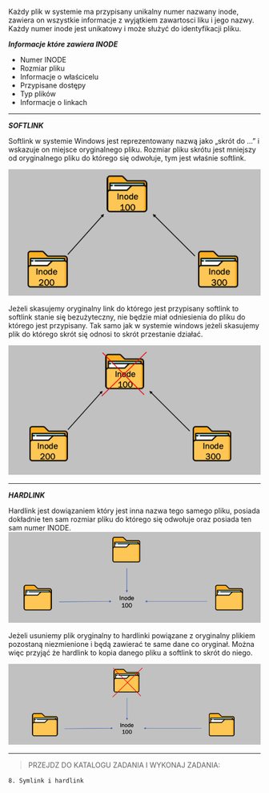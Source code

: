 Każdy plik w systemie ma przypisany unikalny numer nazwany inode, zawiera on wszystkie informacje z wyjątkiem zawartosci liku i jego nazwy. Każdy numer inode jest unikatowy i może służyć do identyfikacji pliku. 

***Informacje które zawiera INODE***
- Numer INODE
- Rozmiar pliku
- Informacje o właścicelu
- Przypisane dostępy
- Typ plików
- Informacje o linkach 
___
***SOFTLINK***

Softlink w systemie Windows jest reprezentowany nazwą jako „skrót do ...” i wskazuje on miejsce oryginalnego pliku. Rozmiar pliku skrótu jest mniejszy od oryginalnego pliku do którego się odwołuje, tym jest właśnie softlink. 

![INODE](/grafiki/2_06_1_inode1.png)


Jeżeli skasujemy oryginalny link do którego jest przypisany softlink to softlink stanie się bezużyteczny, nie będzie miał odniesienia do pliku do którego jest przypisany. Tak samo jak w systemie windows jeżeli skasujemy plik do którego skrót się odnosi to skrót przestanie działać.

![INODE](/grafiki/2_06_1_inode2.png)
___
***HARDLINK***

Hardlink jest dowiązaniem który jest inna nazwa tego samego pliku, posiada dokładnie ten sam rozmiar pliku do którego się odwołuje oraz posiada ten sam numer INODE. 
![INODE](/grafiki/2_06_1_inode3.png)

Jeżeli usuniemy plik oryginalny to hardlinki powiązane z oryginalny plikiem pozostaną niezmienione i będą zawierać te same dane co oryginał. Można więc przyjąć że hardlink to kopia danego pliku a softlink to skrót do niego.

![INODE](/grafiki/2_06_1_inode4.png)
___


>PRZEJDZ DO KATALOGU ZADANIA I WYKONAJ ZADANIA:

```
8. Symlink i hardlink
```